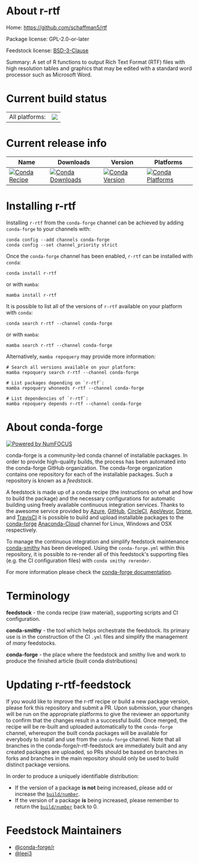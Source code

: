 About r-rtf
===========

Home: https://github.com/schaffman5/rtf

Package license: GPL-2.0-or-later

Feedstock license: [BSD-3-Clause](https://github.com/conda-forge/r-rtf-feedstock/blob/main/LICENSE.txt)

Summary: A set of R functions to output Rich Text Format (RTF) files with high resolution tables and graphics that may be edited with a standard word processor such as Microsoft Word.

Current build status
====================


<table><tr><td>All platforms:</td>
    <td>
      <a href="https://dev.azure.com/conda-forge/feedstock-builds/_build/latest?definitionId=17864&branchName=main">
        <img src="https://dev.azure.com/conda-forge/feedstock-builds/_apis/build/status/r-rtf-feedstock?branchName=main">
      </a>
    </td>
  </tr>
</table>

Current release info
====================

| Name | Downloads | Version | Platforms |
| --- | --- | --- | --- |
| [![Conda Recipe](https://img.shields.io/badge/recipe-r--rtf-green.svg)](https://anaconda.org/conda-forge/r-rtf) | [![Conda Downloads](https://img.shields.io/conda/dn/conda-forge/r-rtf.svg)](https://anaconda.org/conda-forge/r-rtf) | [![Conda Version](https://img.shields.io/conda/vn/conda-forge/r-rtf.svg)](https://anaconda.org/conda-forge/r-rtf) | [![Conda Platforms](https://img.shields.io/conda/pn/conda-forge/r-rtf.svg)](https://anaconda.org/conda-forge/r-rtf) |

Installing r-rtf
================

Installing `r-rtf` from the `conda-forge` channel can be achieved by adding `conda-forge` to your channels with:

```
conda config --add channels conda-forge
conda config --set channel_priority strict
```

Once the `conda-forge` channel has been enabled, `r-rtf` can be installed with `conda`:

```
conda install r-rtf
```

or with `mamba`:

```
mamba install r-rtf
```

It is possible to list all of the versions of `r-rtf` available on your platform with `conda`:

```
conda search r-rtf --channel conda-forge
```

or with `mamba`:

```
mamba search r-rtf --channel conda-forge
```

Alternatively, `mamba repoquery` may provide more information:

```
# Search all versions available on your platform:
mamba repoquery search r-rtf --channel conda-forge

# List packages depending on `r-rtf`:
mamba repoquery whoneeds r-rtf --channel conda-forge

# List dependencies of `r-rtf`:
mamba repoquery depends r-rtf --channel conda-forge
```


About conda-forge
=================

[![Powered by
NumFOCUS](https://img.shields.io/badge/powered%20by-NumFOCUS-orange.svg?style=flat&colorA=E1523D&colorB=007D8A)](https://numfocus.org)

conda-forge is a community-led conda channel of installable packages.
In order to provide high-quality builds, the process has been automated into the
conda-forge GitHub organization. The conda-forge organization contains one repository
for each of the installable packages. Such a repository is known as a *feedstock*.

A feedstock is made up of a conda recipe (the instructions on what and how to build
the package) and the necessary configurations for automatic building using freely
available continuous integration services. Thanks to the awesome service provided by
[Azure](https://azure.microsoft.com/en-us/services/devops/), [GitHub](https://github.com/),
[CircleCI](https://circleci.com/), [AppVeyor](https://www.appveyor.com/),
[Drone](https://cloud.drone.io/welcome), and [TravisCI](https://travis-ci.com/)
it is possible to build and upload installable packages to the
[conda-forge](https://anaconda.org/conda-forge) [Anaconda-Cloud](https://anaconda.org/)
channel for Linux, Windows and OSX respectively.

To manage the continuous integration and simplify feedstock maintenance
[conda-smithy](https://github.com/conda-forge/conda-smithy) has been developed.
Using the ``conda-forge.yml`` within this repository, it is possible to re-render all of
this feedstock's supporting files (e.g. the CI configuration files) with ``conda smithy rerender``.

For more information please check the [conda-forge documentation](https://conda-forge.org/docs/).

Terminology
===========

**feedstock** - the conda recipe (raw material), supporting scripts and CI configuration.

**conda-smithy** - the tool which helps orchestrate the feedstock.
                   Its primary use is in the construction of the CI ``.yml`` files
                   and simplify the management of *many* feedstocks.

**conda-forge** - the place where the feedstock and smithy live and work to
                  produce the finished article (built conda distributions)


Updating r-rtf-feedstock
========================

If you would like to improve the r-rtf recipe or build a new
package version, please fork this repository and submit a PR. Upon submission,
your changes will be run on the appropriate platforms to give the reviewer an
opportunity to confirm that the changes result in a successful build. Once
merged, the recipe will be re-built and uploaded automatically to the
`conda-forge` channel, whereupon the built conda packages will be available for
everybody to install and use from the `conda-forge` channel.
Note that all branches in the conda-forge/r-rtf-feedstock are
immediately built and any created packages are uploaded, so PRs should be based
on branches in forks and branches in the main repository should only be used to
build distinct package versions.

In order to produce a uniquely identifiable distribution:
 * If the version of a package **is not** being increased, please add or increase
   the [``build/number``](https://docs.conda.io/projects/conda-build/en/latest/resources/define-metadata.html#build-number-and-string).
 * If the version of a package **is** being increased, please remember to return
   the [``build/number``](https://docs.conda.io/projects/conda-build/en/latest/resources/define-metadata.html#build-number-and-string)
   back to 0.

Feedstock Maintainers
=====================

* [@conda-forge/r](https://github.com/conda-forge/r/)
* [@leej3](https://github.com/leej3/)

